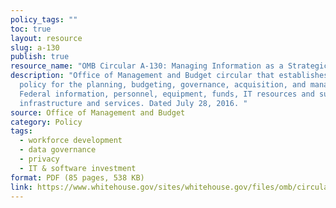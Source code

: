 ```yaml
---
policy_tags: ""
toc: true
layout: resource
slug: a-130
publish: true
resource_name: "OMB Circular A-130: Managing Information as a Strategic Resource"
description: "Office of Management and Budget circular that establishes general
  policy for the planning, budgeting, governance, acquisition, and management of
  Federal information, personnel, equipment, funds, IT resources and supporting
  infrastructure and services. Dated July 28, 2016. "
source: Office of Management and Budget
category: Policy
tags:
  - workforce development
  - data governance
  - privacy
  - IT & software investment
format: PDF (85 pages, 538 KB)
link: https://www.whitehouse.gov/sites/whitehouse.gov/files/omb/circulars/A130/a130revised.pdf
---
```

